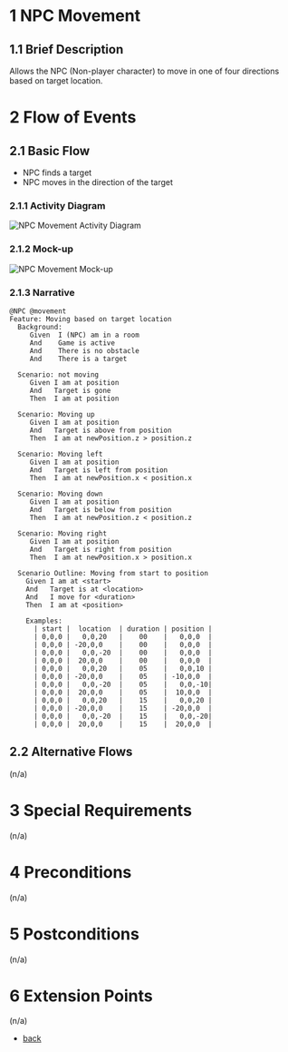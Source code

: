 # 1 NPC Movement

## 1.1 Brief Description
Allows the NPC (Non-player character) to move in one of four directions based on target location.

# 2 Flow of Events
## 2.1 Basic Flow
- NPC finds a target
- NPC moves in the direction of the target

### 2.1.1 Activity Diagram
![NPC Movement Activity Diagram](https://albgei.github.io/gamedevs/UCs/UC3%20Activity%20Diagram.png)

### 2.1.2 Mock-up
![NPC Movement Mock-up](https://albgei.github.io/gamedevs/UCs/UC3%20Mark-up.jpg)

### 2.1.3 Narrative
```gherkin
@NPC @movement
Feature: Moving based on target location
  Background:
     Given  I (NPC) am in a room
     And    Game is active
     And    There is no obstacle
     And    There is a target

  Scenario: not moving
     Given I am at position
     And   Target is gone
     Then  I am at position

  Scenario: Moving up
     Given I am at position
     And   Target is above from position
     Then  I am at newPosition.z > position.z

  Scenario: Moving left
     Given I am at position
     And   Target is left from position
     Then  I am at newPosition.x < position.x

  Scenario: Moving down
     Given I am at position
     And   Target is below from position
     Then  I am at newPosition.z < position.z

  Scenario: Moving right
     Given I am at position
     And   Target is right from position
     Then  I am at newPosition.x > position.x

  Scenario Outline: Moving from start to position
    Given I am at <start>
    And   Target is at <location>
    And   I move for <duration>
    Then  I am at <position>

    Examples: 
      | start |  location  | duration | position |
      | 0,0,0 |   0,0,20   |    00    |   0,0,0  |
      | 0,0,0 | -20,0,0    |    00    |   0,0,0  |
      | 0,0,0 |   0,0,-20  |    00    |   0,0,0  |
      | 0,0,0 |  20,0,0    |    00    |   0,0,0  |
      | 0,0,0 |   0,0,20   |    05    |   0,0,10 |
      | 0,0,0 | -20,0,0    |    05    | -10,0,0  |
      | 0,0,0 |   0,0,-20  |    05    |   0,0,-10|
      | 0,0,0 |  20,0,0    |    05    |  10,0,0  |
      | 0,0,0 |   0,0,20   |    15    |   0,0,20 |
      | 0,0,0 | -20,0,0    |    15    | -20,0,0  |
      | 0,0,0 |   0,0,-20  |    15    |   0,0,-20|
      | 0,0,0 |  20,0,0    |    15    |  20,0,0  |
```

## 2.2 Alternative Flows
(n/a)

# 3 Special Requirements
(n/a)

# 4 Preconditions
(n/a)

# 5 Postconditions
(n/a)
 
# 6 Extension Points
(n/a)

- [back](https://albgei.github.io/gamedevs/blog-2021-10-28)




<script src="https://utteranc.es/client.js"
        repo="albgei/gamedevs"
        issue-term="pathname"
        label="commentary_"
        theme="github-dark"
        crossorigin="anonymous"
        async>
